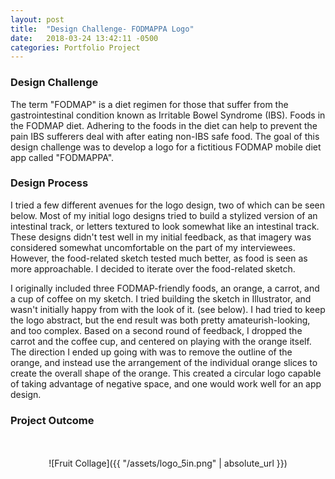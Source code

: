 ```yaml
---
layout: post
title:  "Design Challenge- FODMAPPA Logo"
date:   2018-03-24 13:42:11 -0500
categories: Portfolio Project
---
```



### Design Challenge

The term "FODMAP" is a diet regimen for those that suffer from the gastrointestinal condition known as Irritable Bowel Syndrome (IBS).  Foods in the FODMAP diet.  Adhering to the foods in the diet can help to prevent the pain IBS sufferers deal with after eating non-IBS safe food.  The goal of this design challenge was to develop a logo for a fictitious FODMAP mobile diet app called "FODMAPPA".

### Design Process
I tried a few different avenues for the logo design, two of which can be seen below.  Most of my initial logo designs tried to build a stylized version of an intestinal track, or letters textured to look somewhat like an intestinal track.  These designs didn't test well in my initial feedback, as that imagery was considered somewhat uncomfortable on the part of my interviewees.  However, the food-related sketch tested much better, as food is seen as more approachable.  I decided to iterate over the food-related sketch.

I originally included three FODMAP-friendly foods, an orange, a carrot, and a cup of coffee on my sketch.  I tried building the sketch in Illustrator, and wasn't initially happy from with the look of it. (see below).  I had tried to keep the logo abstract, but the end result was both pretty amateurish-looking, and too complex.  Based on a second round of feedback, I dropped the carrot and the coffee cup, and centered on playing with the orange itself.  The direction I ended up going with was to remove the outline of the orange, and instead use the arrangement of the individual orange slices to create the overall shape of the orange.  This created a circular logo capable of taking advantage of negative space, and one would work well for an app design.


### Project Outcome



<br>
<br>

<div style="text-align:center" markdown="1">
![Fruit Collage]({{ "/assets/logo_5in.png" | absolute_url }})
</div>
<br>

<br>
